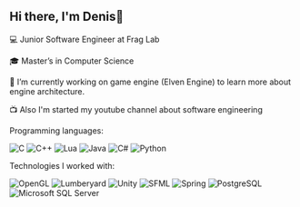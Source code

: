 Hi there, I'm Denis👋
---
:computer: Junior Software Engineer at Frag Lab

:mortar_board: Master’s in Computer Science

:wrench: I’m currently working on game engine (Elven Engine) to learn more about engine architecture.

:tv: Also I'm started my youtube channel about software engineering

Programming languages:  

![C](https://img.shields.io/badge/-C-grey?style=flat&logo=c)
![C++](https://img.shields.io/badge/-C%2B%2B-grey?logo=c%2B%2B)
![Lua](https://img.shields.io/badge/-Lua-grey?logo=Lua)
![Java](https://img.shields.io/badge/-Java-grey?logo=Java) 
![C#](https://img.shields.io/badge/-C%23-grey?logo=C-sharp) 
![Python](https://img.shields.io/badge/-Python-grey?logo=Python)

Technologies I worked with:

![OpenGL](https://img.shields.io/badge/-OpenGL-grey?logo=OpenGL)
![Lumberyard](https://img.shields.io/badge/-Lumberyard-grey?logo=Amazon-Lumberyard)
![Unity](https://img.shields.io/badge/-Unity-grey?logo=Unity)
![SFML](https://img.shields.io/badge/-SFML-grey?logo=SFML)
![Spring](https://img.shields.io/badge/-Spring-grey?logo=Spring)
![PostgreSQL](https://img.shields.io/badge/-PostgreSQL-grey?logo=PostgreSQL)
![Microsoft SQL Server](https://img.shields.io/badge/-Microsoft%20SQL%20Server-grey?logo=Microsoft-SQL-Server)
